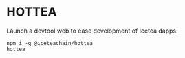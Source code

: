 # HOTTEA

Launch a devtool web to ease development of Icetea dapps.

```
npm i -g @iceteachain/hottea
hottea
```
